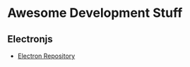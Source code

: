 # Awesome Development Stuff

## Electronjs
- [Electron Repository](https://github.com/electron/electron)
